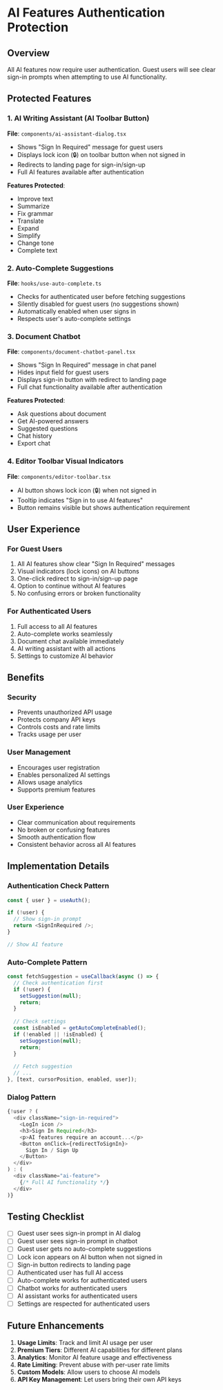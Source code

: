 # AI Features Authentication Protection

## Overview
All AI features now require user authentication. Guest users will see clear sign-in prompts when attempting to use AI functionality.

## Protected Features

### 1. AI Writing Assistant (AI Toolbar Button)
**File**: `components/ai-assistant-dialog.tsx`
- Shows "Sign In Required" message for guest users
- Displays lock icon (🔒) on toolbar button when not signed in
- Redirects to landing page for sign-in/sign-up
- Full AI features available after authentication

**Features Protected**:
- Improve text
- Summarize
- Fix grammar
- Translate
- Expand
- Simplify
- Change tone
- Complete text

### 2. Auto-Complete Suggestions
**File**: `hooks/use-auto-complete.ts`
- Checks for authenticated user before fetching suggestions
- Silently disabled for guest users (no suggestions shown)
- Automatically enabled when user signs in
- Respects user's auto-complete settings

### 3. Document Chatbot
**File**: `components/document-chatbot-panel.tsx`
- Shows "Sign In Required" message in chat panel
- Hides input field for guest users
- Displays sign-in button with redirect to landing page
- Full chat functionality available after authentication

**Features Protected**:
- Ask questions about document
- Get AI-powered answers
- Suggested questions
- Chat history
- Export chat

### 4. Editor Toolbar Visual Indicators
**File**: `components/editor-toolbar.tsx`
- AI button shows lock icon (🔒) when not signed in
- Tooltip indicates "Sign in to use AI features"
- Button remains visible but shows authentication requirement

## User Experience

### For Guest Users
1. All AI features show clear "Sign In Required" messages
2. Visual indicators (lock icons) on AI buttons
3. One-click redirect to sign-in/sign-up page
4. Option to continue without AI features
5. No confusing errors or broken functionality

### For Authenticated Users
1. Full access to all AI features
2. Auto-complete works seamlessly
3. Document chat available immediately
4. AI writing assistant with all actions
5. Settings to customize AI behavior

## Benefits

### Security
- Prevents unauthorized API usage
- Protects company API keys
- Controls costs and rate limits
- Tracks usage per user

### User Management
- Encourages user registration
- Enables personalized AI settings
- Allows usage analytics
- Supports premium features

### User Experience
- Clear communication about requirements
- No broken or confusing features
- Smooth authentication flow
- Consistent behavior across all AI features

## Implementation Details

### Authentication Check Pattern
```typescript
const { user } = useAuth();

if (!user) {
  // Show sign-in prompt
  return <SignInRequired />;
}

// Show AI feature
```

### Auto-Complete Pattern
```typescript
const fetchSuggestion = useCallback(async () => {
  // Check authentication first
  if (!user) {
    setSuggestion(null);
    return;
  }
  
  // Check settings
  const isEnabled = getAutoCompleteEnabled();
  if (!enabled || !isEnabled) {
    setSuggestion(null);
    return;
  }
  
  // Fetch suggestion
  // ...
}, [text, cursorPosition, enabled, user]);
```

### Dialog Pattern
```typescript
{!user ? (
  <div className="sign-in-required">
    <LogIn icon />
    <h3>Sign In Required</h3>
    <p>AI features require an account...</p>
    <Button onClick={redirectToSignIn}>
      Sign In / Sign Up
    </Button>
  </div>
) : (
  <div className="ai-feature">
    {/* Full AI functionality */}
  </div>
)}
```

## Testing Checklist

- [ ] Guest user sees sign-in prompt in AI dialog
- [ ] Guest user sees sign-in prompt in chatbot
- [ ] Guest user gets no auto-complete suggestions
- [ ] Lock icon appears on AI button when not signed in
- [ ] Sign-in button redirects to landing page
- [ ] Authenticated user has full AI access
- [ ] Auto-complete works for authenticated users
- [ ] Chatbot works for authenticated users
- [ ] AI assistant works for authenticated users
- [ ] Settings are respected for authenticated users

## Future Enhancements

1. **Usage Limits**: Track and limit AI usage per user
2. **Premium Tiers**: Different AI capabilities for different plans
3. **Analytics**: Monitor AI feature usage and effectiveness
4. **Rate Limiting**: Prevent abuse with per-user rate limits
5. **Custom Models**: Allow users to choose AI models
6. **API Key Management**: Let users bring their own API keys
